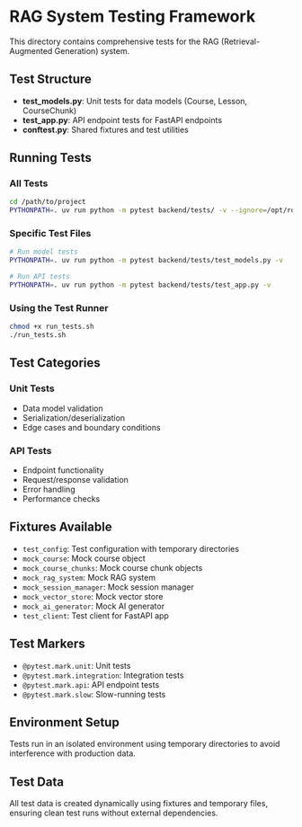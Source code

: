 # RAG System Testing Framework

This directory contains comprehensive tests for the RAG (Retrieval-Augmented Generation) system.

## Test Structure

- **test_models.py**: Unit tests for data models (Course, Lesson, CourseChunk)
- **test_app.py**: API endpoint tests for FastAPI endpoints
- **conftest.py**: Shared fixtures and test utilities

## Running Tests

### All Tests
```bash
cd /path/to/project
PYTHONPATH=. uv run python -m pytest backend/tests/ -v --ignore=/opt/ros
```

### Specific Test Files
```bash
# Run model tests
PYTHONPATH=. uv run python -m pytest backend/tests/test_models.py -v

# Run API tests
PYTHONPATH=. uv run python -m pytest backend/tests/test_app.py -v
```

### Using the Test Runner
```bash
chmod +x run_tests.sh
./run_tests.sh
```

## Test Categories

### Unit Tests
- Data model validation
- Serialization/deserialization
- Edge cases and boundary conditions

### API Tests
- Endpoint functionality
- Request/response validation
- Error handling
- Performance checks

## Fixtures Available

- `test_config`: Test configuration with temporary directories
- `mock_course`: Mock course object
- `mock_course_chunks`: Mock course chunk objects
- `mock_rag_system`: Mock RAG system
- `mock_session_manager`: Mock session manager
- `mock_vector_store`: Mock vector store
- `mock_ai_generator`: Mock AI generator
- `test_client`: Test client for FastAPI app

## Test Markers

- `@pytest.mark.unit`: Unit tests
- `@pytest.mark.integration`: Integration tests
- `@pytest.mark.api`: API endpoint tests
- `@pytest.mark.slow`: Slow-running tests

## Environment Setup

Tests run in an isolated environment using temporary directories to avoid interference with production data.

## Test Data

All test data is created dynamically using fixtures and temporary files, ensuring clean test runs without external dependencies.